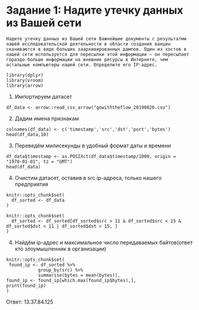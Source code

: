 
# Задание 1: Надите утечку данных из Вашей сети
	Надите утечку данных из Вашей сети Важнейшие документы с результатми нашей исследовательской деятельности в области создания вакцин скачиваются в виде больших заархивированных дампов. Один из хостов в нашей сети используется для пересылки этой информации – он пересылает гораздо больше информации на внешние ресурсы в Интернете, чем остальные компьютеры нашей сети. Определите его IP-адрес.

```{r}
library(dplyr)
library(vroom)
library(arrow)
```


1. Импортируем датасет
```{r}
df_data <- arrow::read_csv_arrow("gowiththeflow_20190826.csv")
```

2. Дадим имена признакам
```{r}
colnames(df_data) <- c('timestamp','src','dst','port','bytes')
head(df_data,10)
```

3. Переведём милисекунды в удобный формат даты и времени
```{r}
df_data$timestamp <- as.POSIXct(df_data$timestamp/1000, origin = "1970-01-01", tz = "GMT")
head(df_data)
```

4. Очистим датасет, оставив в src ip-адреса, только нашего предприятия
```{r}
knitr::opts_chunk$set(
  df_sorted <- df_data
)
```

```{r}
knitr::opts_chunk$set(
  df_sorted <- df_sorted[df_sorted$src > 11 & df_sorted$src < 15 & df_sorted$dst < 11 | df_sorted$dst > 15, ]
)
```
4. Найдём ip-адрес и максимальное число передаваемых байтов(ответ кто злоумышленник в организации)
```{r}
knitr::opts_chunk$set(
 found_ip <- df_sorted %>%
            group_by(src) %>%
            summarise(bytes = mean(bytes)),
found_ip <- found_ip[which.max(found_ip$bytes),],
print(found_ip) 
)
```

Ответ: 13.37.84.125


